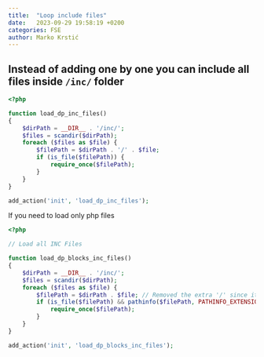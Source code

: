 ```yaml
---
title:  "Loop include files"
date:   2023-09-29 19:58:19 +0200
categories: FSE
author: Marko Krstić
---
```

## Instead of adding one by one you can include all files inside ```/inc/``` folder

```php
<?php

function load_dp_inc_files()
{
    $dirPath = __DIR__ . '/inc/';
    $files = scandir($dirPath);
    foreach ($files as $file) {
        $filePath = $dirPath . '/' . $file;
        if (is_file($filePath)) {
            require_once($filePath);
        }
    }
}

add_action('init', 'load_dp_inc_files');
```


If you need to load only php files
```php
<?php

// Load all INC Files 

function load_dp_blocks_inc_files()
{
    $dirPath = __DIR__ . '/inc/';
    $files = scandir($dirPath);
    foreach ($files as $file) {
        $filePath = $dirPath . $file; // Removed the extra '/' since it's already in $dirPath
        if (is_file($filePath) && pathinfo($filePath, PATHINFO_EXTENSION) === 'php') {
            require_once($filePath);
        }
    }
}

add_action('init', 'load_dp_blocks_inc_files');
```
